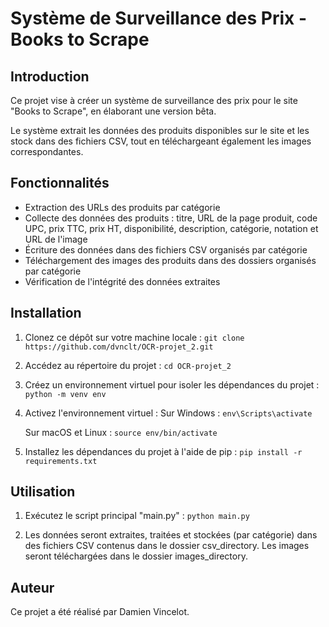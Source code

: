 # Système de Surveillance des Prix - Books to Scrape

## Introduction

Ce projet vise à créer un système de surveillance des prix pour le site "Books to Scrape", en élaborant une version bêta. 

Le système extrait les données des produits disponibles sur le site et les stock dans des fichiers CSV, tout en téléchargeant également les images correspondantes.


## Fonctionnalités

- Extraction des URLs des produits par catégorie
- Collecte des données des produits : titre, URL de la page produit, code UPC, prix TTC, prix HT, disponibilité, description, catégorie, notation et URL de l'image
- Écriture des données dans des fichiers CSV organisés par catégorie
- Téléchargement des images des produits dans des dossiers organisés par catégorie
- Vérification de l'intégrité des données extraites


## Installation

1. Clonez ce dépôt sur votre machine locale :
```git clone https://github.com/dvnclt/OCR-projet_2.git```

2. Accédez au répertoire du projet :
```cd OCR-projet_2```

3. Créez un environnement virtuel pour isoler les dépendances du projet :
```python -m venv env```

4. Activez l'environnement virtuel :
   Sur Windows :
   ```env\Scripts\activate```

   Sur macOS et Linux :
   ```source env/bin/activate```

5. Installez les dépendances du projet à l'aide de pip :
```pip install -r requirements.txt```

   
## Utilisation

1. Exécutez le script principal "main.py" :
   ```python main.py```

2. Les données seront extraites, traitées et stockées (par catégorie) dans des fichiers CSV contenus dans le dossier csv_directory.
   Les images seront téléchargées dans le dossier images_directory.


## Auteur

Ce projet a été réalisé par Damien Vincelot.